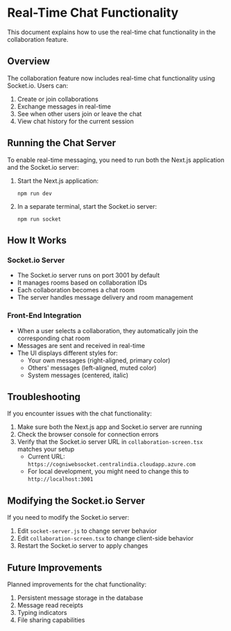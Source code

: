 # Real-Time Chat Functionality

This document explains how to use the real-time chat functionality in the collaboration feature.

## Overview

The collaboration feature now includes real-time chat functionality using Socket.io. Users can:

1. Create or join collaborations
2. Exchange messages in real-time
3. See when other users join or leave the chat
4. View chat history for the current session

## Running the Chat Server

To enable real-time messaging, you need to run both the Next.js application and the Socket.io server:

1. Start the Next.js application:
   ```
   npm run dev
   ```

2. In a separate terminal, start the Socket.io server:
   ```
   npm run socket
   ```

## How It Works

### Socket.io Server

- The Socket.io server runs on port 3001 by default
- It manages rooms based on collaboration IDs
- Each collaboration becomes a chat room
- The server handles message delivery and room management

### Front-End Integration

- When a user selects a collaboration, they automatically join the corresponding chat room
- Messages are sent and received in real-time
- The UI displays different styles for:
  - Your own messages (right-aligned, primary color)
  - Others' messages (left-aligned, muted color)
  - System messages (centered, italic)

## Troubleshooting

If you encounter issues with the chat functionality:

1. Make sure both the Next.js app and Socket.io server are running
2. Check the browser console for connection errors
3. Verify that the Socket.io server URL in `collaboration-screen.tsx` matches your setup
   - Current URL: `https://cogniwebsocket.centralindia.cloudapp.azure.com`
   - For local development, you might need to change this to `http://localhost:3001`

## Modifying the Socket.io Server

If you need to modify the Socket.io server:

1. Edit `socket-server.js` to change server behavior
2. Edit `collaboration-screen.tsx` to change client-side behavior
3. Restart the Socket.io server to apply changes

## Future Improvements

Planned improvements for the chat functionality:

1. Persistent message storage in the database
2. Message read receipts
3. Typing indicators
4. File sharing capabilities 